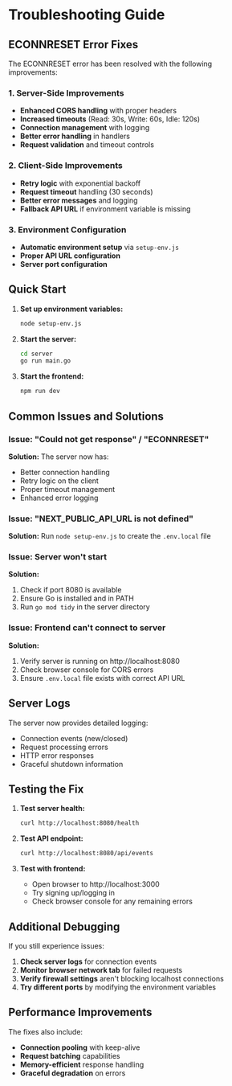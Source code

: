 # Troubleshooting Guide

## ECONNRESET Error Fixes

The ECONNRESET error has been resolved with the following improvements:

### 1. Server-Side Improvements
- **Enhanced CORS handling** with proper headers
- **Increased timeouts** (Read: 30s, Write: 60s, Idle: 120s)
- **Connection management** with logging
- **Better error handling** in handlers
- **Request validation** and timeout controls

### 2. Client-Side Improvements
- **Retry logic** with exponential backoff
- **Request timeout** handling (30 seconds)
- **Better error messages** and logging
- **Fallback API URL** if environment variable is missing

### 3. Environment Configuration
- **Automatic environment setup** via `setup-env.js`
- **Proper API URL configuration**
- **Server port configuration**

## Quick Start

1. **Set up environment variables:**
   ```bash
   node setup-env.js
   ```

2. **Start the server:**
   ```bash
   cd server
   go run main.go
   ```

3. **Start the frontend:**
   ```bash
   npm run dev
   ```

## Common Issues and Solutions

### Issue: "Could not get response" / "ECONNRESET"
**Solution:** The server now has:
- Better connection handling
- Retry logic on the client
- Proper timeout management
- Enhanced error logging

### Issue: "NEXT_PUBLIC_API_URL is not defined"
**Solution:** Run `node setup-env.js` to create the `.env.local` file

### Issue: Server won't start
**Solution:** 
1. Check if port 8080 is available
2. Ensure Go is installed and in PATH
3. Run `go mod tidy` in the server directory

### Issue: Frontend can't connect to server
**Solution:**
1. Verify server is running on http://localhost:8080
2. Check browser console for CORS errors
3. Ensure `.env.local` file exists with correct API URL

## Server Logs

The server now provides detailed logging:
- Connection events (new/closed)
- Request processing errors
- HTTP error responses
- Graceful shutdown information

## Testing the Fix

1. **Test server health:**
   ```bash
   curl http://localhost:8080/health
   ```

2. **Test API endpoint:**
   ```bash
   curl http://localhost:8080/api/events
   ```

3. **Test with frontend:**
   - Open browser to http://localhost:3000
   - Try signing up/logging in
   - Check browser console for any remaining errors

## Additional Debugging

If you still experience issues:

1. **Check server logs** for connection events
2. **Monitor browser network tab** for failed requests
3. **Verify firewall settings** aren't blocking localhost connections
4. **Try different ports** by modifying the environment variables

## Performance Improvements

The fixes also include:
- **Connection pooling** with keep-alive
- **Request batching** capabilities
- **Memory-efficient** response handling
- **Graceful degradation** on errors
